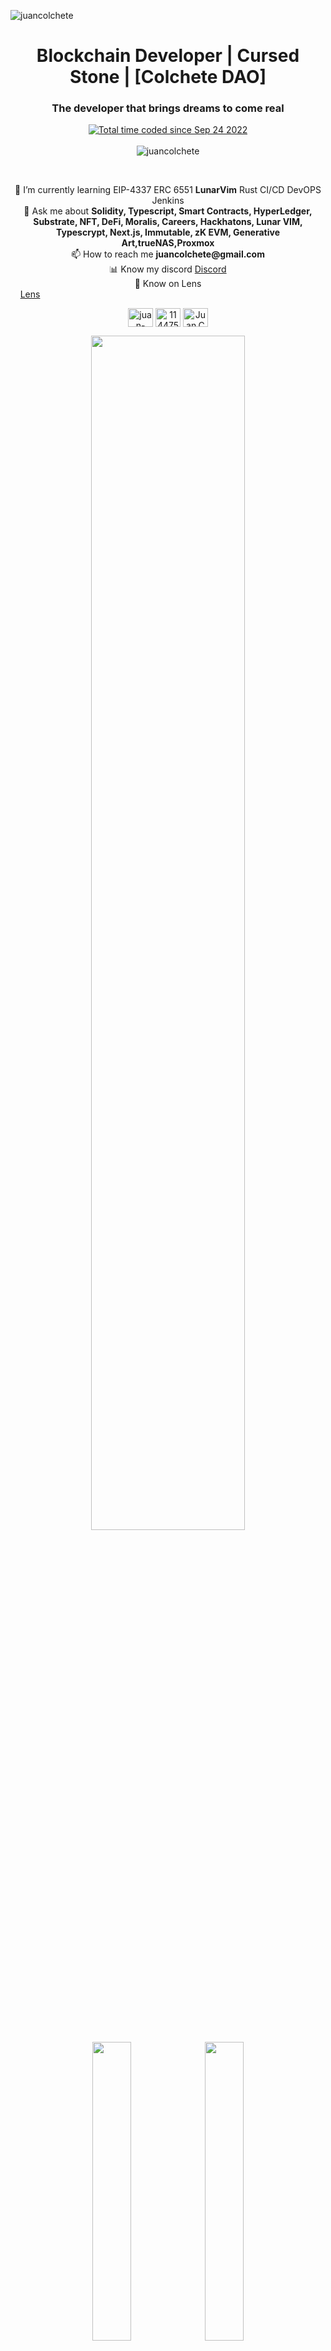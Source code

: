 <p align="left"> <img src="https://user-images.githubusercontent.com/38388534/205455214-9f0b9fd7-32a9-4deb-801a-8b31a80a5558.png" alt="juancolchete" /> </p>


<h1 align="center">Blockchain Developer | Cursed Stone | [Colchete DAO]</h1>
<h3 align="center">The developer that brings dreams to come real</h3>

<p align="center"> 
<a href="https://wakatime.com/@1ea8aa8a-1462-4ae3-932a-425cac8a39a0"><img src="https://wakatime.com/badge/user/1ea8aa8a-1462-4ae3-932a-425cac8a39a0.svg" alt="Total time coded since Sep 24 2022" /></a><br/><br/>
<img src="https://github-profile-trophy.vercel.app/?username=juancolchete&theme=gitdimmed" alt="juancolchete" /> </p>
</br>
<p align="center"> 
📔 I’m currently learning EIP-4337 ERC 6551 <b>LunarVim</b> Rust CI/CD DevOPS Jenkins <br/> 
💬 Ask me about <b>Solidity, Typescript, Smart Contracts, HyperLedger, Substrate, NFT, DeFi, Moralis, Careers, Hackhatons, Lunar VIM, Typescrypt, Next.js, Immutable, zK EVM, Generative Art,trueNAS,Proxmox</b><br/>
📫 How to reach me <b>juancolchete@gmail.com</b><br/>
📊 Know my discord <a href="https://discord.gg/MmxRHmPVkF">Discord</a><br/>
🌱 Know on Lens <a href="https://lenster.xyz/u/juancolchete">Lens</a>⠀⠀⠀⠀⠀⠀⠀⠀⠀⠀⠀⠀⠀⠀⠀⠀⠀⠀⠀⠀⠀⠀⠀⠀⠀⠀⠀⠀⠀⠀⠀⠀⠀⠀⠀⠀⠀⠀⠀⠀⠀⠀⠀
</div>
<p align="center">
<a href="https://www.linkedin.com/in/juancolchete/" target="blank"><img align="center" src="https://raw.githubusercontent.com/rahuldkjain/github-profile-readme-generator/master/src/images/icons/Social/linked-in-alt.svg" alt="juan-colchete" height="30" width="40" /></a>
<a href="https://stackoverflow.com/users/11447524" target="blank"><img align="center" src="https://raw.githubusercontent.com/rahuldkjain/github-profile-readme-generator/master/src/images/icons/Social/stack-overflow.svg" alt="11447524" height="30" width="40" /></a>
<a href="https://discord.gg/CcZurY8vF6" target="blank"><img align="center" src="https://raw.githubusercontent.com/rahuldkjain/github-profile-readme-generator/master/src/images/icons/Social/discord.svg" alt="Juan.Colchete#2894" height="30" width="40" /></a>
</p>

<div align="center">
    <img width="70%" src="http://github-profile-summary-cards.vercel.app/api/cards/profile-details?username=juancolchete&theme=github_dark"/>
    <img width="35%" src="http://github-profile-summary-cards.vercel.app/api/cards/productive-time?username=vn7n24fzkq&theme=github_dark&utcOffset=-3"/>
    <img width="35%" src="http://github-profile-summary-cards.vercel.app/api/cards/most-commit-language?username=juancolchete&theme=github_dark"/>
</div>
<p align="center"><img src="https://bracket-streak-5n2pmsykl-juanudk.vercel.app/?user=juancolchete&theme=dark&background=0D1117&border=2E343B&border_radius=2.5" alt="juancolchete" width="70%" /></p>



<p align="center"><img src="https://github-readme-stats.vercel.app/api/wakatime?username=juancolchete&layout=compact&theme=github_dark&border_color=2E343B&border_radius=2.5" alt="juancolchete" width="70%" /></p>

## Principles
Nothing teaches more than pain.  
Who overcome entropy can achieve anything.  
Talk is easy show me the code!  
Promises are made to be respected.  
Respect is not about enforce.  
With enought time any problem can be solved.  
Right abstration is the half of a good solution.  
Best solutions take some time.  
If I'm in, there's no half, I'm in completely.    
Freedom!  
Stay humble!
Think simple!  
Opensource is the key  
Before worry start doing it  
Effort by effort has no value.  
Provide options, don't make lame excuses. Instead of excuses, provide options. 
Don't say it can't be done, explain what can be done.
Be near to people who aggregate.
I play on hardcore.<img align="center" src="https://github.com/juancolchete/juancolchete/assets/38388534/573be4ee-99ec-4099-89f0-21d81f7eda59" alt="hardcore" height="25" width="25" />

404 => 200  
200 => 408  
✅2 -> ✅4 -> ✅8 -> ✅16 -> ✅32 -> ✅64 -> ✅128 -> ✅256 -> ✅512 -> ✅1024 -> ⌛2048
## GPG Keys
[Main key](https://github.com/juancolchete/juancolchete/blob/main/juancolchete.key)  
[Main PGP 4096 key](https://github.com/juancolchete/juancolchete/blob/main/CDAOjuanpub.pgp)
